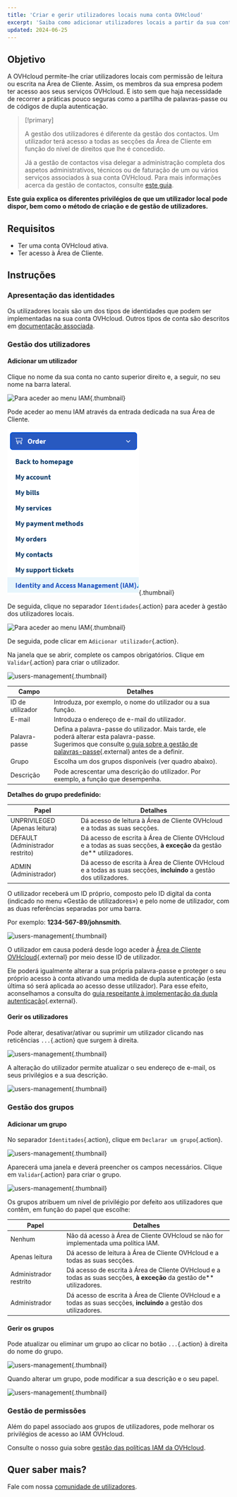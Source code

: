 ```yaml
---
title: 'Criar e gerir utilizadores locais numa conta OVHcloud'
excerpt: 'Saiba como adicionar utilizadores locais a partir da sua conta OVHcloud'
updated: 2024-06-25
---
```


## Objetivo

A OVHcloud permite-lhe criar utilizadores locais com permissão de leitura ou escrita na Área de Cliente. Assim, os membros da sua empresa podem ter acesso aos seus serviços OVHcloud. E isto sem que haja necessidade de recorrer a práticas pouco seguras como a partilha de palavras-passe ou de códigos de dupla autenticação.

> [!primary]
>
> A gestão dos utilizadores é diferente da gestão dos contactos. Um utilizador terá acesso a todas as secções da Área de Cliente em função do nível de direitos que lhe é concedido.
>
> Já a gestão de contactos visa delegar a administração completa dos aspetos administrativos, técnicos ou de faturação de um ou vários serviços associados à sua conta OVHcloud. Para mais informações acerca da gestão de contactos, consulte [este guia](/pages/account_and_service_management/account_information/managing_contacts).
>

**Este guia explica os diferentes privilégios de que um utilizador local pode dispor, bem como o método de criação e de gestão de utilizadores.**

## Requisitos

- Ter uma conta OVHcloud ativa.
- Ter acesso à Área de Cliente.

## Instruções

### Apresentação das identidades

Os utilizadores locais são um dos tipos de identidades que podem ser implementadas na sua conta OVHcloud. Outros tipos de conta são descritos em [documentação associada](/pages/manage_and_operate/iam/identities-management).

### Gestão dos utilizadores

#### Adicionar um utilizador

Clique no nome da sua conta no canto superior direito e, a seguir, no seu nome na barra lateral.

![Para aceder ao menu IAM](images/access_to_the_IAM_menu_01.png){.thumbnail}

Pode aceder ao menu IAM através da entrada dedicada na sua Área de Cliente.

![Para aceder ao menu IAM](/pages/assets/screens/control_panel/product-selection/right-column/initials/identity-and-access-management-iam.png){.thumbnail}

De seguida, clique no separador `Identidades`{.action} para aceder à gestão dos utilizadores locais.

![Para aceder ao menu IAM](images/access_to_the_IAM_menu_03.png){.thumbnail}

De seguida, pode clicar em `Adicionar utilizador`{.action}.

Na janela que se abrir, complete os campos obrigatórios. Clique em `Validar`{.action} para criar o utilizador.

![users-management](images/usersmanagement2.png){.thumbnail}

| Campo | Detalhes |
|--|--|
| ID de utilizador | Introduza, por exemplo, o nome do utilizador ou a sua função. |
| E-mail | Introduza o endereço de e-mail do utilizador. |
| Palavra-passe | Defina a palavra-passe do utilizador. Mais tarde, ele poderá alterar esta palavra-passe. <br>Sugerimos que consulte [o guia sobre a gestão de palavras-passe](/pages/account_and_service_management/account_information/manage-ovh-password){.external} antes de a definir. |
| Grupo | Escolha um dos grupos disponíveis (ver quadro abaixo). |
| Descrição | Pode acrescentar uma descrição do utilizador. Por exemplo, a função que desempenha. |

**Detalhes do grupo predefinido:**

| Papel | Detalhes |
|--|--|
| UNPRIVILEGED (Apenas leitura) | Dá acesso de leitura à Área de Cliente OVHcloud e a todas as suas secções. |
| DEFAULT (Administrador restrito) | Dá acesso de escrita à Área de Cliente OVHcloud e a todas as suas secções, **à exceção** da gestão de** utilizadores. |
| ADMIN (Administrador) | Dá acesso de escrita à Área de Cliente OVHcloud e a todas as suas secções, **incluindo** a gestão dos utilizadores. |

O utilizador receberá um ID próprio, composto pelo ID digital da conta (indicado no menu «Gestão de utilizadores») e pelo nome de utilizador, com as duas referências separadas por uma barra.

Por exemplo: **1234-567-89/johnsmith**.

![users-management](images/usersmanagement3.png){.thumbnail}

O utilizador em causa poderá desde logo aceder à [Área de Cliente OVHcloud](https://www.ovh.com/auth/?action=gotomanager&from=https://www.ovh.pt/&ovhSubsidiary=pt){.external} por meio desse ID de utilizador. 

Ele poderá igualmente alterar a sua própria palavra-passe e proteger o seu próprio acesso à conta ativando uma medida de dupla autenticação (esta última só será aplicada ao acesso desse utilizador). Para esse efeito, aconselhamos a consulta do [guia respeitante à implementação da dupla autenticação](/pages/account_and_service_management/account_information/secure-ovhcloud-account-with-2fa){.external}.

#### Gerir os utilizadores

Pode alterar, desativar/ativar ou suprimir um utilizador clicando nas reticências `...`{.action} que surgem à direita.

![users-management](images/usersmanagement4.png){.thumbnail}

A alteração do utilizador permite atualizar o seu endereço de e-mail, os seus privilégios e a sua descrição.

![users-management](images/usersmanagement6.png){.thumbnail}

### Gestão dos grupos

#### Adicionar um grupo

No separador `Identitades`{.action}, clique em `Declarar um grupo`{.action}.

![users-management](images/usersmanagement7.png){.thumbnail}

Aparecerá uma janela e deverá preencher os campos necessários. Clique em `Validar`{.action} para criar o grupo.

![users-management](images/usersmanagement8.png){.thumbnail}

Os grupos atribuem um nível de privilégio por defeito aos utilizadores que contêm, em função do papel que escolhe:

| Papel | Detalhes |
|--|--|
| Nenhum | Não dá acesso à Área de Cliente OVHcloud se não for implementada uma política IAM. |
| Apenas leitura | Dá acesso de leitura à Área de Cliente OVHcloud e a todas as suas secções. |
| Administrador restrito | Dá acesso de escrita à Área de Cliente OVHcloud e a todas as suas secções, **à exceção** da gestão de** utilizadores. |
| Administrador | Dá acesso de escrita à Área de Cliente OVHcloud e a todas as suas secções, **incluindo** a gestão dos utilizadores. |

#### Gerir os grupos

Pode atualizar ou eliminar um grupo ao clicar no botão `...`{.action} à direita do nome do grupo.

![users-management](images/usersmanagement9.png){.thumbnail}

Quando alterar um grupo, pode modificar a sua descrição e o seu papel.

![users-management](images/usersmanagement10.png){.thumbnail}

### Gestão de permissões

Além do papel associado aos grupos de utilizadores, pode melhorar os privilégios de acesso ao IAM OVHcloud.

Consulte o nosso guia sobre [gestão das políticas IAM da OVHcloud](/pages/account_and_service_management/account_information/iam-policy-ui).

## Quer saber mais?

Fale com nossa [comunidade de utilizadores](/links/community).